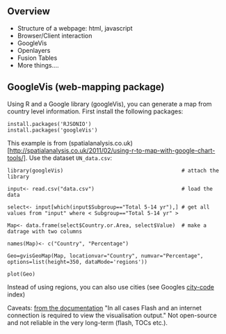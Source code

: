 ## Overview

* Structure of a webpage: html, javascript
* Browser/Client interaction
* GoogleVis
* Openlayers
* Fusion Tables
* More things....


## GoogleVis (web-mapping package)

Using R and a Google library (googleVis), you can generate a map from country level information. First install the following packages:

	install.packages('RJSONIO')
	install.packages('googleVis')

This example is from (spatialanalysis.co.uk)[http://spatialanalysis.co.uk/2011/02/using-r-to-map-with-google-chart-tools/]. Use the dataset `UN_data.csv`:

	library(googleVis)										# attach the library
	
	input<- read.csv("data.csv")							# load the data	
	
	select<- input[which(input$Subgroup=="Total 5-14 yr"),]	# get all values from "input" where < Subgroup=="Total 5-14 yr" >
	
	Map<- data.frame(select$Country.or.Area, select$Value)  # make a datrage with two columns
	
	names(Map)<- c("Country", "Percentage")					
	
	Geo=gvisGeoMap(Map, locationvar="Country", numvar="Percentage",	options=list(height=350, dataMode='regions'))
	
	plot(Geo)
	
Instead of using regions, you can also use cities (see Googles [city-code](http://code.google.com/apis/adwords/docs/appendix/cities_world.html) index)

Caveats: [from the documentation](http://code.google.com/p/google-motion-charts-with-r/) "In all cases Flash and an internet connection is required to view the visualisation output." Not open-source and not reliable in the very long-term (flash, TOCs etc.). 

